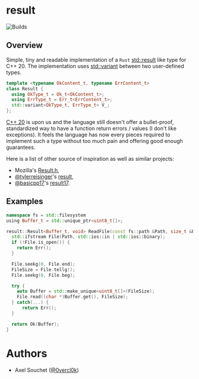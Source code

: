 # result
![Builds](https://github.com/0vercl0k/result/workflows/Builds/badge.svg)

## Overview

Simple, tiny and readable implementation of a `Rust` [std::result](https://doc.rust-lang.org/std/result/) like type for C++ 20. The implementation uses [std::variant](https://en.cppreference.com/w/cpp/utility/variant) between two user-defined types.

```c++
template <typename OkContent_t, typename ErrContent_t>
class Result {
  using OkType_t = Ok_t<OkContent_t>;
  using ErrType_t = Err_t<ErrContent_t>;
  std::variant<OkType_t, ErrType_t> V_;
};
```

[C++ 20](https://en.wikipedia.org/wiki/C%2B%2B20) is upon us and the language still doesn't offer a bullet-proof, standardized way to have a function return errors / values (I don't like exceptions). It feels the language has now every pieces required to implement such a type without too much pain and offering good enough guarantees.

Here is a list of other source of inspiration as well as similar projects:

- Mozilla's [Result.h](https://searchfox.org/mozilla-central/source/mfbt/Result.h),
- [@tylerreisinger](https://github.com/tylerreisinger)'s [result](https://github.com/tylerreisinger/result),
- [@basicpp17](https://github.com/basicpp17)'s [result17](https://github.com/basicpp17/result17).

## Examples

```c++
namespace fs = std::filesystem
using Buffer_t = std::unique_ptr<uint8_t[]>;

result::Result<Buffer_t, void> ReadFile(const fs::path &Path, size_t &FileSize) {
  std::ifstream File(Path, std::ios::in | std::ios::binary);
  if (!File.is_open()) {
    return Err();
  }

  File.seekg(0, File.end);
  FileSize = File.tellg();
  File.seekg(0, File.beg);

  try {
    auto Buffer = std::make_unique<uint8_t[]>(FileSize);
    File.read((char *)Buffer.get(), FileSize);
  } catch(...) {
      return Err();
  }

  return Ok(Buffer);
}
```

# Authors

* Axel Souchet ([@0vercl0k](https://twitter.com/0vercl0k))